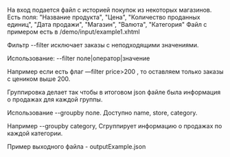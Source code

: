 На вход подается файл с историей покупок из некоторых магазинов. Есть поля:
"Название продукта", "Цена", "Количество проданных единиц", "Дата продажи", "Магазин", "Валюта", "Категория"
Файл с примером есть в /demo/input/example1.xhtml 

Фильтр --filter исключает заказы с неподходящими значениями. 

Использование: --filter поле|оператор|значение 

Например если есть флаг —filter price>200 , то оставляем только заказы с цеником выше 200.

Группировка делает так чтобы в итоговом json файле была информация о продажах для каждой группы.

Использование --groupby поле. Доступно name, store, category.

Например --groupby category, Сгруппирует информацию о продажах по каждой категории.

Пример выходного файла - outputExample.json